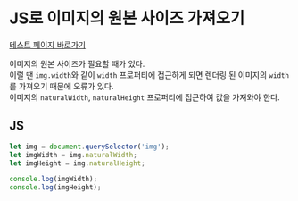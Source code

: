 # **JS로 이미지의 원본 사이즈 가져오기**

[테스트 페이지 바로가기](test.html)

이미지의 원본 사이즈가 필요할 때가 있다.  
이럴 땐 `img.width`와 같이 `width` 프로퍼티에 접근하게 되면 렌더링 된 이미지의 `width`를 가져오기 때문에 오류가 있다.  
이미지의 `naturalWidth`, `naturalHeight` 프로퍼티에 접근하여 값을 가져와야 한다.

## **JS**
```js
let img = document.querySelector('img');
let imgWidth = img.naturalWidth;
let imgHeight = img.naturalHeight;

console.log(imgWidth);
console.log(imgHeight);
```